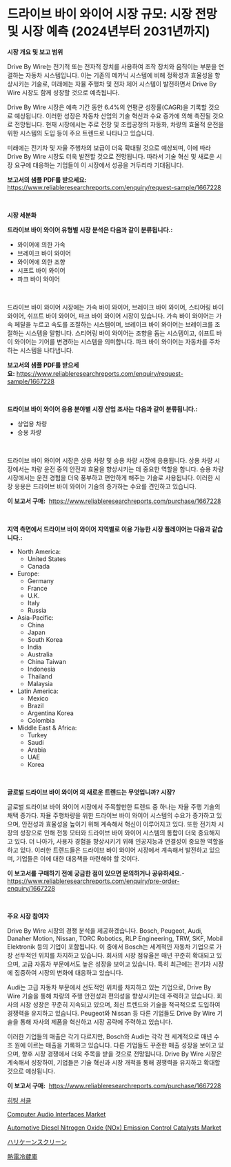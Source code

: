 <p><h1>드라이브 바이 와이어 시장 규모: 시장 전망 및 시장 예측 (2024년부터 2031년까지)</h1></p><p><strong>시장 개요 및 보고 범위</strong></p>
<p><p>Drive By Wire는 전기적 또는 전자적 장치를 사용하여 조작 장치와 움직이는 부분을 연결하는 자동차 시스템입니다. 이는 기존의 메카닉 시스템에 비해 정확성과 효율성을 향상시키는 기술로, 미래에는 자율 주행차 및 전자 제어 시스템이 발전하면서 Drive By Wire 시장도 함께 성장할 것으로 예측됩니다. </p><p>Drive By Wire 시장은 예측 기간 동안 6.4%의 연평균 성장률(CAGR)을 기록할 것으로 예상됩니다. 이러한 성장은 자동차 산업의 기술 혁신과 수요 증가에 의해 촉진될 것으로 전망됩니다. 현재 시장에서는 주로 전장 및 조립공정의 자동화, 차량의 효율적 운전을 위한 시스템의 도입 등이 주요 트렌드로 나타나고 있습니다.</p><p>미래에는 전기차 및 자율 주행차의 보급이 더욱 확대될 것으로 예상되며, 이에 따라 Drive By Wire 시장도 더욱 발전할 것으로 전망됩니다. 따라서 기술 혁신 및 새로운 시장 요구에 대응하는 기업들이 이 시장에서 성공을 거두리라 기대됩니다.</p></p>
<p><strong>보고서의 샘플 PDF를 받으세요:</strong> <a href="https://www.reliableresearchreports.com/enquiry/request-sample/1667228">https://www.reliableresearchreports.com/enquiry/request-sample/1667228</a></p>
<p>&nbsp;</p>
<p><strong>시장 세분화</strong></p>
<p><strong>드라이브 바이 와이어 유형별 시장 분석은 다음과 같이 분류됩니다.:</strong></p>
<p><ul><li>와이어에 의한 가속</li><li>브레이크 바이 와이어</li><li>와이어에 의한 조향</li><li>시프트 바이 와이어</li><li>파크 바이 와이어</li></ul></p>
<p>&nbsp;</p>
<p><p>드라이브 바이 와이어 시장에는 가속 바이 와이어, 브레이크 바이 와이어, 스티어링 바이 와이어, 쉬프트 바이 와이어, 파크 바이 와이어 시장이 있습니다. 가속 바이 와이어는 가속 페달을 누르고 속도를 조절하는 시스템이며, 브레이크 바이 와이어는 브레이크를 조절하는 시스템을 말합니다. 스티어링 바이 와이어는 조향을 돕는 시스템이고, 쉬프트 바이 와이어는 기어를 변경하는 시스템을 의미합니다. 파크 바이 와이어는 자동차를 주차하는 시스템을 나타냅니다.</p></p>
<p><strong>보고서의 샘플 PDF를 받으세요:</strong>&nbsp;<a href="https://www.reliableresearchreports.com/enquiry/request-sample/1667228">https://www.reliableresearchreports.com/enquiry/request-sample/1667228</a></p>
<p>&nbsp;</p>
<p><strong> 드라이브 바이 와이어 응용 분야별 시장 산업 조사는 다음과 같이 분류됩니다.:</strong></p>
<p><ul><li>상업용 차량</li><li>승용 차량</li></ul></p>
<p>&nbsp;</p>
<p><p>드라이브 바이 와이어 시장은 상용 차량 및 승용 차량 시장에 응용됩니다. 상용 차량 시장에서는 차량 운전 중의 안전과 효율을 향상시키는 데 중요한 역할을 합니다. 승용 차량 시장에서는 운전 경험을 더욱 풍부하고 편안하게 해주는 기술로 사용됩니다. 이러한 시장 응용은 드라이브 바이 와이어 기술의 증가하는 수요를 견인하고 있습니다.</p></p>
<p><strong>이 보고서 구매:</strong>&nbsp; <a href="https://www.reliableresearchreports.com/purchase/1667228">https://www.reliableresearchreports.com/purchase/1667228</a></p>
<p>&nbsp;</p>
<p><strong>지역 측면에서 드라이브 바이 와이어 지역별로 이용 가능한 시장 플레이어는 다음과 같습니다.:</strong></p>
<p><ul>
    <li>
        North America:
        <ul>
            <li>United States</li>
            <li>Canada</li>
        </ul>
    </li>
    <li>
        Europe:
        <ul>
            <li>Germany</li>
            <li>France</li>
            <li>U.K.</li>
            <li>Italy</li>
            <li>Russia</li>
        </ul>
    </li>
    <li>
        Asia-Pacific:
        <ul>
            <li>China</li>
            <li>Japan</li>
            <li>South Korea</li>
            <li>India</li>
            <li>Australia</li>
            <li>China Taiwan</li>
            <li>Indonesia</li>
            <li>Thailand</li>
            <li>Malaysia</li>
        </ul>
    </li>
    <li>
        Latin America:
        <ul>
            <li>Mexico</li>
            <li>Brazil</li>
            <li>Argentina Korea</li>
            <li>Colombia</li>
        </ul>
    </li>
    <li>
        Middle East & Africa:
        <ul>
            <li>Turkey</li>
            <li>Saudi</li>
            <li>Arabia</li>
            <li>UAE</li>
            <li>Korea</li>
        </ul>
    </li>
    </ul></p>
<p>&nbsp;</p>
<p><strong>글로벌 드라이브 바이 와이어 의 새로운 트렌드는 무엇입니까? 시장?</strong></p>
<p><p>글로벌 드라이브 바이 와이어 시장에서 주목할만한 트렌드 중 하나는 자율 주행 기술의 채택 증가다. 자율 주행차량을 위한 드라이브 바이 와이어 시스템의 수요가 증가하고 있으며, 안전성과 효율성을 높이기 위해 계속해서 혁신이 이루어지고 있다. 또한 전기차 시장의 성장으로 인해 전동 모터와 드라이브 바이 와이어 시스템의 통합이 더욱 중요해지고 있다. 더 나아가, 사용자 경험을 향상시키기 위해 인공지능과 연결성이 중요한 역할을 하고 있다. 이러한 트렌드들은 드라이브 바이 와이어 시장에서 계속해서 발전하고 있으며, 기업들은 이에 대한 대응책을 마련해야 할 것이다.</p></p>
<p><strong>이 보고서를 구매하기 전에 궁금한 점이 있으면 문의하거나 공유하세요.</strong>- <a href="https://www.reliableresearchreports.com/enquiry/pre-order-enquiry/1667228">https://www.reliableresearchreports.com/enquiry/pre-order-enquiry/1667228</a></p>
<p>&nbsp;</p>
<p><strong>주요 시장 참여자</strong></p>
<p><p>Drive By Wire 시장의 경쟁 분석을 제공하겠습니다. Bosch, Peugeot, Audi, Danaher Motion, Nissan, TORC Robotics, RLP Engineering, TRW, SKF, Mobil Elektronik 등의 기업이 포함됩니다. 이 중에서 Bosch는 세계적인 자동차 기업으로 가장 선두적인 위치를 차지하고 있습니다. 회사의 시장 점유율은 매년 꾸준히 확대되고 있으며, 고급 자동차 부문에서도 높은 성장을 보이고 있습니다. 특히 최근에는 전기차 시장에 집중하여 시장의 변화에 대응하고 있습니다.</p><p>Audi는 고급 자동차 부문에서 선도적인 위치를 차지하고 있는 기업으로, Drive By Wire 기술을 통해 차량의 주행 안전성과 편의성을 향상시키는데 주력하고 있습니다. 회사의 시장 성장은 꾸준히 지속되고 있으며, 최신 트렌드와 기술을 적극적으로 도입하여 경쟁력을 유지하고 있습니다. Peugeot와 Nissan 등 다른 기업들도 Drive By Wire 기술을 통해 자사의 제품을 혁신하고 시장 공략에 주력하고 있습니다.</p><p>이러한 기업들의 매출은 각기 다르지만, Bosch와 Audi는 각각 전 세계적으로 매년 수조 원에 이르는 매출을 기록하고 있습니다. 다른 기업들도 꾸준한 매출 성장을 보이고 있으며, 향후 시장 경쟁에서 더욱 주목을 받을 것으로 전망됩니다. Drive By Wire 시장은 계속해서 성장하여, 기업들은 기술 혁신과 시장 개척을 통해 경쟁력을 유지하고 확대할 것으로 예상됩니다.</p></p>
<p><strong>이 보고서 구매:</strong>&nbsp;&nbsp;<a href="https://www.reliableresearchreports.com/purchase/1667228">https://www.reliableresearchreports.com/purchase/1667228</a></p>
<p><p><a href="https://medium.com/@mujgankortalih/%ED%9E%88%ED%8C%85-%EC%84%9C%ED%81%B4-%EC%8B%9C%EC%9E%A5-%EB%B3%B4%EA%B3%A0%EC%84%9C%EB%8A%94-%EC%9D%B4-%EC%8B%9C%EC%9E%A5%EC%9D%98-%EC%B5%9C%EC%8B%A0-%ED%8A%B8%EB%A0%8C%EB%93%9C%EC%99%80-%EC%84%B1%EC%9E%A5-%EA%B8%B0%ED%9A%8C%EB%A5%BC-%EB%B3%B4%EC%97%AC%EC%A4%8D%EB%8B%88%EB%8B%A4-a5b8692d3cbb">히팅 서클</a></p><p><a href="https://github.com/redneck06/Market-Research-Report-List-2/blob/main/computer-audio-interfaces-market.md">Computer Audio Interfaces Market</a></p><p><a href="https://issuu.com/reportprime-2/docs/automotive-diesel-nitrogen-oxide-nox-emission-cont">Automotive Diesel Nitrogen Oxide (NOx) Emission Control Catalysts Market</a></p><p><a href="https://medium.com/@cielostamm/%E3%83%8F%E3%83%AA%E3%82%B1%E3%83%BC%E3%83%B3%E3%82%B9%E3%82%AF%E3%83%AA%E3%83%BC%E3%83%B3%E5%B8%82%E5%A0%B4%E5%88%86%E6%9E%90-%E3%81%9D%E3%81%AEcagr-%E5%B8%82%E5%A0%B4%E3%82%BB%E3%82%B0%E3%83%A1%E3%83%B3%E3%83%86%E3%83%BC%E3%82%B7%E3%83%A7%E3%83%B3-%E3%81%8A%E3%82%88%E3%81%B3%E3%82%B0%E3%83%AD%E3%83%BC%E3%83%90%E3%83%AB%E7%94%A3%E6%A5%AD%E6%A6%82%E8%A6%81-a081f77c5acc">ハリケーンスクリーン</a></p><p><a href="https://medium.com/@craigurcottrte8/%E7%86%B1%E9%9B%BB%E5%86%B7%E8%94%B5%E5%BA%AB%E5%B8%82%E5%A0%B4%E8%A6%8F%E6%A8%A1%E3%81%A8%E5%B8%82%E5%A0%B4%E3%83%88%E3%83%AC%E3%83%B3%E3%83%89-%E5%AE%8C%E5%85%A8%E3%81%AA%E6%A5%AD%E7%95%8C%E6%A6%82%E8%A6%81-2024%E5%B9%B4%E3%81%8B%E3%82%892031%E5%B9%B4%E3%81%BE%E3%81%A7-5ccaf3fae478">熱電冷蔵庫</a></p></p>
